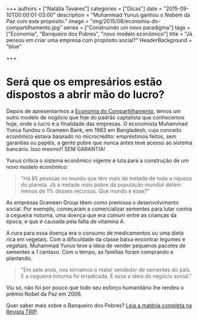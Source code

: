 +++
authors = ["Natália Tavares"]
categories = ["Dicas"]
date = "2015-09-10T00:00:01-03:00"
description = "Muhammad Yunus ganhou o Nobem da Paz com este propósito."
image = "img/2015/08/economia-do-compartilhamento.jpg"
series = ["Construindo um novo paradigma"]
tags = ["Economia", "Banqueiro dos Pobres", "novo modelo econômico"]
title = "Já pensou em criar uma empresa com propósito social?"
  HeaderBackground = "blue"

+++

# Será que os empresários estão dispostos a abrir mão do lucro?

Depois de apresentarmos a [Economia do Compartilhamento](http://blog.autoconexao.org.br/post/2015/08/economia-do-compartilhamento/), temos um outro modelo de nogócio que foje do padrão captalista que conhecemos hoje, onde o lucro é a finalidade das empresas.
O economista Muhammad Yunus fundou o Grameen Bank, em 1983 em Bangladesh, cujo conceito econômico estava baseado no microcrédito: empréstimos feitos, sem garantias ou papéis, a gente pobre que nunca antes teve acesso ao sistema bancário. Isso mesmo!! SEM GARANTIA!

Yunus critica o sistema econômico vigente e luta para a construção de um novo modelo econômico:

> "Há 85 pessoas no mundo que têm mais da metade de toda a riqueza do planeta. Já a metade mais pobre da população mundial detém menos de 1% desses recursos. Que mundo é esse?"

As empresas Grameen Group têem como premissa o desenvolvimento social. Por exemplo, começaram a comercializar sementes para lutar contra a cegueira noturna, uma doença que era comum entre as crianças da época, e que é causada pela falta de vitamina A.

A cura para essa doença era o consumo de medicamentos ou uma dieta rica em vegetais. Com a dificuldade da classe baixa encontrar legumes e vegetais, Muhammad Yunus teve a ideia de vender pequenos pacotes de sementes a 1 centavo. Com o tempo, as famílias foram comprando e plantando.

> "Em sete anos, nos tornamos o maior vendedor de sementes do país. E a cegueira noturna foi erradicada. É essa a ideia do negócio social."

Viu só, não foi por pouco que todo seu esforço humanitário lhe rendeu o prêmio Nobel da Paz em 2006. 

Quer saber mais sobre o Banqueiro dos Pobres? [Leia a matéria completa na Revista TRIP](http://revistatrip.uol.com.br/revista/245/reportagens/o-banqueiro-dos-pobres-muhammad-yunus-propoe-uma-nova-logica.html).  
